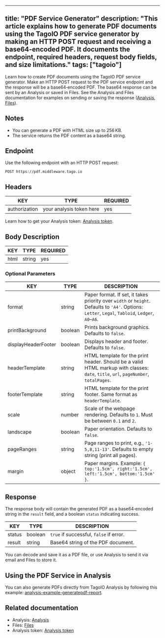 
---
title: "PDF Service Generator"
description: "This article explains how to generate PDF documents using the TagoIO PDF service generator by making an HTTP POST request and receiving a base64-encoded PDF. It documents the endpoint, required headers, request body fields, and size limitations."
tags: ["tagoio"]
---
Learn how to create PDF documents using the TagoIO PDF service generator. Make an HTTP POST request to the PDF service endpoint and the response will be a base64‑encoded PDF. The base64 response can be sent by an Analysis or saved in Files. See the Analysis and Files documentation for examples on sending or saving the response ([Analysis](/docs/tagoio/analysis/), [Files](/docs/tagoio/files)).

## Notes
- You can generate a PDF with HTML size up to 256 KB.
- The service returns the PDF content as a base64 string.

## Endpoint
Use the following endpoint with an HTTP POST request:

```text
POST https://pdf.middleware.tago.io
```

## Headers
| KEY | TYPE | REQUIRED |
|-----|------|----------|
| authorization | your analysis token here | yes |

Learn how to get your Analysis token: [Analysis token](/docs/tagoio/analysis/).

## Body Description
| KEY | TYPE | REQUIRED |
|-----|------|----------|
| html | string | yes |

### Optional Parameters

| KEY | TYPE | DESCRIPTION |
|-----|------|-------------|
| format | string | Paper format. If set, it takes priority over `width` or `height`. Defaults to `'A4'`. Options: `Letter`, `Legal`, `Tabloid`, `Ledger`, `A0`–`A6`. |
| printBackground | boolean | Prints background graphics. Defaults to `false`. |
| displayHeaderFooter | boolean | Displays header and footer. Defaults to `false`. |
| headerTemplate | string | HTML template for the print header. Should be a valid HTML markup with classes: `date`, `title`, `url`, `pageNumber`, `totalPages`. |
| footerTemplate | string | HTML template for the print footer. Same format as `headerTemplate`. |
| scale | number | Scale of the webpage rendering. Defaults to `1`. Must be between `0.1` and `2`. |
| landscape | boolean | Paper orientation. Defaults to `false`. |
| pageRanges | string | Page ranges to print, e.g., `'1-5,8,11-13'`. Defaults to empty string (print all pages). |
| margin | object | Paper margins. Example: `{ top:'1.5cm', right:'1.5cm', left:'1.5cm', bottom:'1.5cm' }`. |

## Response
The response body will contain the generated PDF as a base64‑encoded string in the `result` field, and a boolean `status` indicating success.

| KEY | TYPE | DESCRIPTION |
|-----|------|-------------|
| status | boolean | `true` if successful, `false` if error. |
| result | string | Base64 string of the PDF document. |

You can decode and save it as a PDF file, or use Analysis to send it via email and Files to store it.

## Using the PDF Service in Analysis
You can also generate PDFs directly from TagoIO Analysis by following this example: [analysis-example-generatepdf-report](https://github.com/tago-io/analysis-example-generatepdf-report).

## Related documentation
- Analysis: [Analysis](/docs/tagoio/analysis/)
- Files: [Files](/docs/tagoio/files)
- Analysis token: [Analysis token](/docs/tagoio/analysis/)